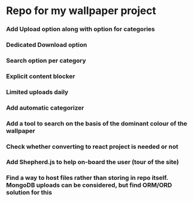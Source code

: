 # Repo for my wallpaper project

### Add Upload option along with option for categories
### Dedicated Download option
### Search option per category
### Explicit content blocker
### Limited uploads daily
### Add automatic categorizer
### Add a tool to search on the basis of the dominant colour of the wallpaper
### Check whether converting to react project is needed or not
### Add Shepherd.js to help on-board the user (tour of the site)



### Find a way to host files rather than storing in repo itself. MongoDB uploads can be considered, but find ORM/ORD solution for this
